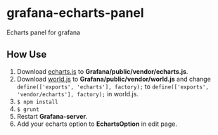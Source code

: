 # grafana-echarts-panel
Echarts panel for grafana
## How Use
1. Download [echarts.js](http://echarts.baidu.com/download.html) to **Grafana/public/vendor/echarts.js**.
2. Download [world.js](http://echarts.baidu.com/download-map.html) to **Grafana/public/vendor/world.js** and change `define(['exports', 'echarts'], factory);` to `define(['exports', 'vendor/echarts'], factory);` in world.js.
3. `$ npm install`
4. `$ grunt`
5. Restart **Grafana-server**.
6. Add your echarts option to **EchartsOption** in edit page.
